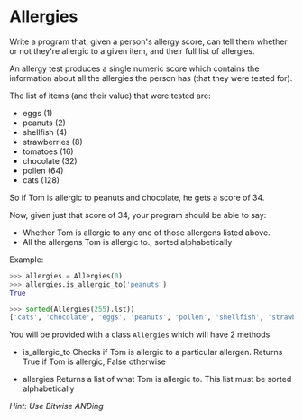 # Allergies

Write a program that, given a person's allergy score, can tell them whether or not they're allergic to a given item, and their full list of allergies.

An allergy test produces a single numeric score which contains the
information about all the allergies the person has (that they were
tested for).

The list of items (and their value) that were tested are:

* eggs (1)
* peanuts (2)
* shellfish (4)
* strawberries (8)
* tomatoes (16)
* chocolate (32)
* pollen (64)
* cats (128)

So if Tom is allergic to peanuts and chocolate, he gets a score of 34.

Now, given just that score of 34, your program should be able to say:

- Whether Tom is allergic to any one of those allergens listed above.
- All the allergens Tom is allergic to., sorted alphabetically

Example:

``` python
>>> allergies = Allergies(0)
>>> allergies.is_allergic_to('peanuts')
True
```

``` python
>>> sorted(Allergies(255).lst))
['cats', 'chocolate', 'eggs', 'peanuts', 'pollen', 'shellfish', 'strawberries', 'tomatoes']
```

You will be provided with a class `Allergies` which will have 2 methods

+ is_allergic_to
  Checks if Tom is allergic to a particular allergen. Returns True if Tom is allergic, False otherwise

+ allergies
  Returns a list of what Tom is allergic to. This list must be sorted alphabetically

*Hint: Use Bitwise ANDing*